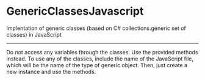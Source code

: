 # GenericClassesJavascript
Implentation of generic classes (based on C# collections.generic set of classes) in JavaScript

---

Do not access any variables through the classes. Use the provided methods instead. To use any of the classes, include the name of the JavaScript file, which will be the name of the type of generic object. Then, just create a new instance and use the methods.